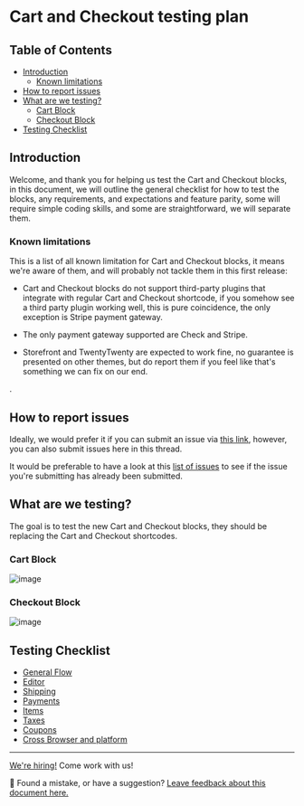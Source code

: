 # Cart and Checkout testing plan <!-- omit in toc -->

## Table of Contents <!-- omit in toc -->

- [Introduction](#introduction)
  - [Known limitations](#known-limitations)
- [How to report issues](#how-to-report-issues)
- [What are we testing?](#what-are-we-testing)
  - [Cart Block](#cart-block)
  - [Checkout Block](#checkout-block)
- [Testing Checklist](#testing-checklist)

## Introduction

Welcome, and thank you for helping us test the Cart and Checkout blocks,
in this document, we will outline the general checklist for how to test
the blocks, any requirements, and expectations and feature parity, some
will require simple coding skills, and some are straightforward, we will
separate them.

### Known limitations

<!-- Debating on where to put this section -->

This is a list of all known limitation for Cart and Checkout blocks, it means
we're aware of them, and will probably not tackle them in this first release:

-   Cart and Checkout blocks do not support third-party plugins that integrate with
    regular Cart and Checkout shortcode, if you somehow see a third party plugin working
    well, this is pure coincidence, the only exception is Stripe payment gateway.

-   The only payment gateway supported are Check and Stripe.
-   Storefront and TwentyTwenty are expected to work fine, no guarantee is presented on other themes, but do report them if you feel like that's something we can fix on our end.

<!-- Currently this is unneeded so I'm omitting this section -->.
<!--
## Before you start <!-- omit in toc -->
<!--
Depending on how far you will test, there are certain requirements, in general
you will need the following:

Basic:
- A WordPress website running WooCommerce and the ability to install a plugin and edit pages.

Intermediate:
- A code editor and/or the ability to modify plugin PHP files.
  This could be either locally if you're hosting the code there or it could from the Plugins -> Plugin Editor
  WordPress admin page.

Advanced:
- A locally installed version of WordPress.
- [Node 12.16.1 and npm 6.14.4 installed](https://github.com/woocommerce/woocommerce-gutenberg-products-block/blob/trunk/package.json#L149-L150).
- Ability to edit JS source files when needed.
-->

## How to report issues

Ideally, we would prefer it if you can submit an issue via [this link](https://github.com/woocommerce/woocommerce-gutenberg-products-block/issues/new?template=---bug-report.md), however, you can also submit issues here in this thread.

It would be preferable to have a look at this [list of issues](https://github.com/woocommerce/woocommerce-gutenberg-products-block/issues?q=is%3Aissue+label%3A%22type%3A+bug%22+milestone%3A2.6.0+) to see if the issue you're submitting has already been submitted.

## What are we testing?

The goal is to test the new Cart and Checkout blocks, they should be replacing
the Cart and Checkout shortcodes.

### Cart Block

![image](https://i.imgur.com/mcbXgqV.png)

### Checkout Block

![image](https://i.imgur.com/9KhYK2L.png)

## Testing Checklist

-   [General Flow](general-flow.md)
-   [Editor](editor.md)
-   [Shipping](shipping.md)
-   [Payments](payment.md)
-   [Items](items.md)
-   [Taxes](taxes.md)
-   [Coupons](coupons.md)
-   [Cross Browser and platform](cross-browser.md)

<!-- FEEDBACK -->

---

[We're hiring!](https://woocommerce.com/careers/) Come work with us!

🐞 Found a mistake, or have a suggestion? [Leave feedback about this document here.](https://github.com/woocommerce/woocommerce-gutenberg-products-block/issues/new?assignees=&labels=type%3A+documentation&template=--doc-feedback.md&title=Feedback%20on%20./docs/testing/cart-checkout/README.md)

<!-- /FEEDBACK -->
